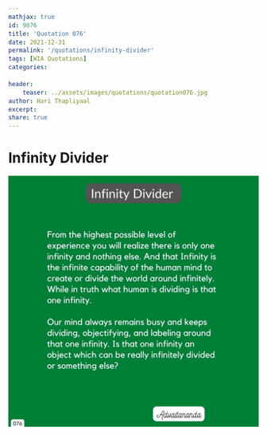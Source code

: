 ```yaml
---
mathjax: true
id: 9076
title: 'Quotation 076'
date: 2021-12-31
permalink: '/quotations/infinity-divider'
tags: [WIA Quotations] 
categories: 

header:
    teaser: ../assets/images/quotations/quotation076.jpg
author: Hari Thapliyaal 
excerpt:
share: true 
---
```


# Infinity Divider

![Infinity Divider](../assets/images/quotations/quotation076.jpg)
